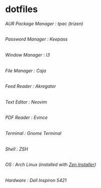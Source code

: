# dotfiles

###### AUR Package Manager : tpac (trizen)
###### Password Manager    : Keepass
###### Window Manager      : i3
###### File Manager        : Caja
###### Feed Reader         : Akregator
###### Text Editor         : Neovim
###### PDF Reader          : Evince
###### Terminal            : Gnome Terminal
###### Shell               : ZSH


###### OS             : Arch Linux (installed with [Zen Installer](https://sourceforge.net/projects/revenge-installer/))
###### Hardware       : Dell Inspiron 5421
